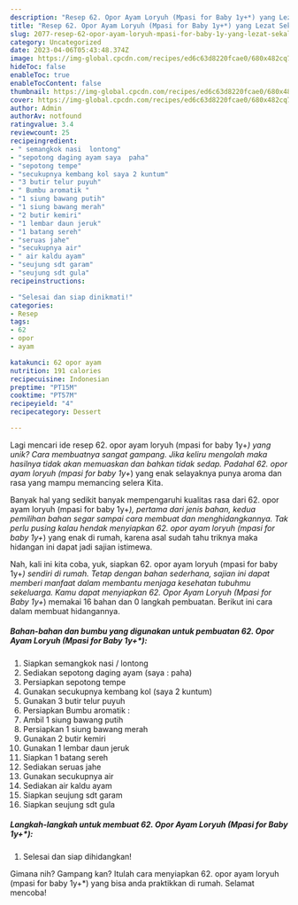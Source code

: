 ```yaml
---
description: "Resep 62. Opor Ayam Loryuh (Mpasi for Baby 1y+*) yang Lezat Sekali"
title: "Resep 62. Opor Ayam Loryuh (Mpasi for Baby 1y+*) yang Lezat Sekali"
slug: 2077-resep-62-opor-ayam-loryuh-mpasi-for-baby-1y-yang-lezat-sekali
category: Uncategorized
date: 2023-04-06T05:43:48.374Z
image: https://img-global.cpcdn.com/recipes/ed6c63d8220fcae0/680x482cq70/62-opor-ayam-loryuh-mpasi-for-baby-1y-foto-resep-utama.jpg
hideToc: false
enableToc: true
enableTocContent: false
thumbnail: https://img-global.cpcdn.com/recipes/ed6c63d8220fcae0/680x482cq70/62-opor-ayam-loryuh-mpasi-for-baby-1y-foto-resep-utama.jpg
cover: https://img-global.cpcdn.com/recipes/ed6c63d8220fcae0/680x482cq70/62-opor-ayam-loryuh-mpasi-for-baby-1y-foto-resep-utama.jpg
author: Admin
authorAv: notfound
ratingvalue: 3.4
reviewcount: 25
recipeingredient:
- " semangkok nasi  lontong"
- "sepotong daging ayam saya  paha"
- "sepotong tempe"
- "secukupnya kembang kol saya 2 kuntum"
- "3 butir telur puyuh"
- " Bumbu aromatik "
- "1 siung bawang putih"
- "1 siung bawang merah"
- "2 butir kemiri"
- "1 lembar daun jeruk"
- "1 batang sereh"
- "seruas jahe"
- "secukupnya air"
- " air kaldu ayam"
- "seujung sdt garam"
- "seujung sdt gula"
recipeinstructions:

- "Selesai dan siap dinikmati!"
categories:
- Resep
tags:
- 62
- opor
- ayam

katakunci: 62 opor ayam 
nutrition: 191 calories
recipecuisine: Indonesian
preptime: "PT15M"
cooktime: "PT57M"
recipeyield: "4"
recipecategory: Dessert

---
```





Lagi mencari ide resep 62. opor ayam loryuh (mpasi for baby 1y+*) yang unik? Cara membuatnya sangat gampang. Jika keliru mengolah maka hasilnya tidak akan memuaskan dan bahkan tidak sedap. Padahal 62. opor ayam loryuh (mpasi for baby 1y+*) yang enak selayaknya punya aroma dan rasa yang mampu memancing selera Kita.







Banyak hal yang sedikit banyak mempengaruhi kualitas rasa dari 62. opor ayam loryuh (mpasi for baby 1y+*), pertama dari jenis bahan, kedua pemilihan bahan segar sampai cara membuat dan menghidangkannya. Tak perlu pusing kalau hendak menyiapkan 62. opor ayam loryuh (mpasi for baby 1y+*) yang enak di rumah, karena asal sudah tahu triknya maka hidangan ini dapat jadi sajian istimewa.






Nah, kali ini kita coba, yuk, siapkan 62. opor ayam loryuh (mpasi for baby 1y+*) sendiri di rumah. Tetap dengan bahan sederhana, sajian ini dapat memberi manfaat dalam membantu menjaga kesehatan tubuhmu sekeluarga. Kamu dapat menyiapkan 62. Opor Ayam Loryuh (Mpasi for Baby 1y+*) memakai 16 bahan dan 0 langkah pembuatan. Berikut ini cara dalam membuat hidangannya.

<!--inarticleads1-->

##### Bahan-bahan dan bumbu yang digunakan untuk pembuatan 62. Opor Ayam Loryuh (Mpasi for Baby 1y+*):

1. Siapkan  semangkok nasi / lontong
1. Sediakan sepotong daging ayam (saya : paha)
1. Persiapkan sepotong tempe
1. Gunakan secukupnya kembang kol (saya 2 kuntum)
1. Gunakan 3 butir telur puyuh
1. Persiapkan  Bumbu aromatik :
1. Ambil 1 siung bawang putih
1. Persiapkan 1 siung bawang merah
1. Gunakan 2 butir kemiri
1. Gunakan 1 lembar daun jeruk
1. Siapkan 1 batang sereh
1. Sediakan seruas jahe
1. Gunakan secukupnya air
1. Sediakan  air kaldu ayam
1. Siapkan seujung sdt garam
1. Siapkan seujung sdt gula




<!--inarticleads2-->

##### Langkah-langkah untuk membuat 62. Opor Ayam Loryuh (Mpasi for Baby 1y+*):


1. Selesai dan siap dihidangkan!



Gimana nih? Gampang kan? Itulah cara menyiapkan 62. opor ayam loryuh (mpasi for baby 1y+*) yang bisa anda praktikkan di rumah. Selamat mencoba!
